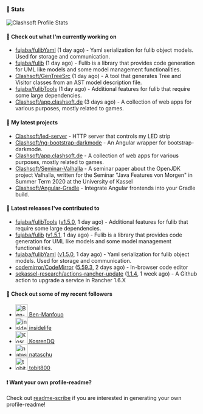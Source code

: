 #### 🔅 Stats

![Clashsoft Profile Stats](https://github-readme-stats.vercel.app/api?username=Clashsoft&show_icons=true&theme=dark&count_private=true&icon_color=0075ff)

#### 👷 Check out what I'm currently working on

- [fujaba/fulibYaml](https://github.com/fujaba/fulibYaml) (1 day ago) - Yaml serialization for fulib object models. Used for storage and communication.
- [fujaba/fulib](https://github.com/fujaba/fulib) (1 day ago) - Fulib is a library that provides code generation for UML like models and some model management functionalities.
- [Clashsoft/GenTreeSrc](https://github.com/Clashsoft/GenTreeSrc) (1 day ago) - A tool that generates Tree and Visitor classes from an AST model description file.
- [fujaba/fulibTools](https://github.com/fujaba/fulibTools) (1 day ago) - Additional features for fulib that require some large dependencies.
- [Clashsoft/app.clashsoft.de](https://github.com/Clashsoft/app.clashsoft.de) (3 days ago) - A collection of web apps for various purposes, mostly related to games.

#### 🌱 My latest projects

- [Clashsoft/led-server](https://github.com/Clashsoft/led-server) - HTTP server that controls my LED strip
- [Clashsoft/ng-bootstrap-darkmode](https://github.com/Clashsoft/ng-bootstrap-darkmode) - An Angular wrapper for bootstrap-darkmode.
- [Clashsoft/app.clashsoft.de](https://github.com/Clashsoft/app.clashsoft.de) - A collection of web apps for various purposes, mostly related to games.
- [Clashsoft/Seminar-Valhalla](https://github.com/Clashsoft/Seminar-Valhalla) - A seminar paper about the OpenJDK project Valhalla, written for the Seminar &#34;Java Features von Morgen&#34; in Summer Term 2020 at the University of Kassel
- [Clashsoft/Angular-Gradle](https://github.com/Clashsoft/Angular-Gradle) - Integrate Angular frontends into your Gradle build.

#### 🔭 Latest releases I've contributed to

- [fujaba/fulibTools](https://github.com/fujaba/fulibTools) ([v1.5.0](https://github.com/fujaba/fulibTools/releases/tag/v1.5.0), 1 day ago) - Additional features for fulib that require some large dependencies.
- [fujaba/fulib](https://github.com/fujaba/fulib) ([v1.5.1](https://github.com/fujaba/fulib/releases/tag/v1.5.1), 1 day ago) - Fulib is a library that provides code generation for UML like models and some model management functionalities.
- [fujaba/fulibYaml](https://github.com/fujaba/fulibYaml) ([v1.5.0](https://github.com/fujaba/fulibYaml/releases/tag/v1.5.0), 1 day ago) - Yaml serialization for fulib object models. Used for storage and communication.
- [codemirror/CodeMirror](https://github.com/codemirror/CodeMirror) ([5.59.3](https://github.com/codemirror/CodeMirror/releases/tag/5.59.3), 2 days ago) - In-browser code editor
- [sekassel-research/actions-rancher-update](https://github.com/sekassel-research/actions-rancher-update) ([1.1.4](https://github.com/sekassel-research/actions-rancher-update/releases/tag/1.1.4), 1 week ago) - A Github action to upgrade a service in Rancher 1.6.X 

#### 👯 Check out some of my recent followers

- [<img src="https://github.com/Ben-Manfouo.png?size=128" alt="Ben-Manfouo Profile Avatar" width="32"> Ben-Manfouo](https://github.com/Ben-Manfouo)
- [<img src="https://github.com/insidelife.png?size=128" alt="insidelife Profile Avatar" width="32"> insidelife](https://github.com/insidelife)
- [<img src="https://github.com/KosrenDQ.png?size=128" alt="KosrenDQ Profile Avatar" width="32"> KosrenDQ](https://github.com/KosrenDQ)
- [<img src="https://github.com/nataschu.png?size=128" alt="nataschu Profile Avatar" width="32"> nataschu](https://github.com/nataschu)
- [<img src="https://github.com/tobit800.png?size=128" alt="tobit800 Profile Avatar" width="32"> tobit800](https://github.com/tobit800)

#### ❗ Want your own profile-readme?
Check out [readme-scribe](https://github.com/muesli/readme-scribe) if you are interested in generating your own profile-readme!
